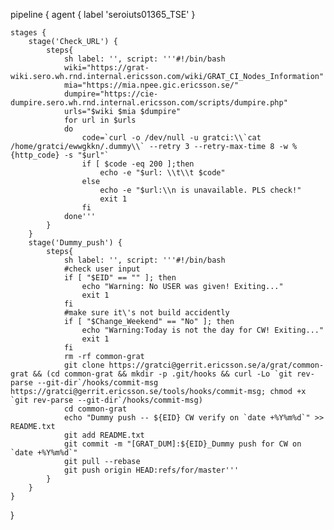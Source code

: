 pipeline {
    agent {
        label 'seroiuts01365_TSE'
    }
  
    stages {
        stage('Check_URL') {
            steps{
                sh label: '', script: '''#!/bin/bash
                wiki="https://grat-wiki.sero.wh.rnd.internal.ericsson.com/wiki/GRAT_CI_Nodes_Information"
                mia="https://mia.npee.gic.ericsson.se/"
                dumpire="https://cie-dumpire.sero.wh.rnd.internal.ericsson.com/scripts/dumpire.php"
                urls="$wiki $mia $dumpire"
                for url in $urls
                do
                    code=`curl -o /dev/null -u gratci:\\`cat /home/gratci/ewwgkkn/.dummy\\` --retry 3 --retry-max-time 8 -w %{http_code} -s "$url"`
                    if [ $code -eq 200 ];then
                        echo -e "$url: \\t\\t $code"
                    else
                        echo -e "$url:\\n is unavailable. PLS check!"
                        exit 1
                    fi
                done'''
            }
        }
        stage('Dummy_push') {
            steps{
                sh label: '', script: '''#!/bin/bash
                #check user input
                if [ "$EID" == "" ]; then
                    echo "Warning: No USER was given! Exiting..."
                    exit 1
                fi
                #make sure it\'s not build accidently
                if [ "$Change_Weekend" == "No" ]; then
                    echo "Warning:Today is not the day for CW! Exiting..."
                    exit 1
                fi
                rm -rf common-grat
                git clone https://gratci@gerrit.ericsson.se/a/grat/common-grat && (cd common-grat && mkdir -p .git/hooks && curl -Lo `git rev-parse --git-dir`/hooks/commit-msg https://gratci@gerrit.ericsson.se/tools/hooks/commit-msg; chmod +x `git rev-parse --git-dir`/hooks/commit-msg)
                cd common-grat
                echo "Dummy push -- ${EID} CW verify on `date +%Y%m%d`" >> README.txt
                git add README.txt
                git commit -m "[GRAT_DUM]:${EID}_Dummy push for CW on `date +%Y%m%d`"
                git pull --rebase
                git push origin HEAD:refs/for/master'''
            }
        }
    }
}
